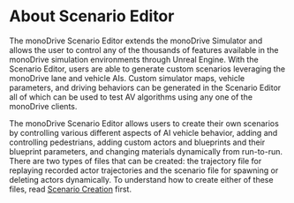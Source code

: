 # About Scenario Editor

The monoDrive Scenario Editor extends the monoDrive Simulator and allows the user to control any of the thousands of features available in the monoDrive simulation environments through Unreal Engine. With the Scenario Editor, users are able to generate custom scenarios leveraging the monoDrive lane and vehicle AIs. Custom simulator maps, vehicle parameters, and driving behaviors can be generated in the Scenario Editor all of which can be used to test AV algorithms using any one of the monoDrive clients. 

The monoDrive Scenario Editor allows users to create their own scenarios by controlling various different aspects of AI vehicle behavior, adding and controlling pedestrians, adding custom actors and blueprints and their blueprint parameters, and changing materials dynamically from run-to-run. There are two types of files that can be created: the trajectory file for replaying recorded actor trajectories and the scenario file for spawning or deleting actors dynamically. To understand how to create either of these files, read [Scenario Creation](../scenarios) first.